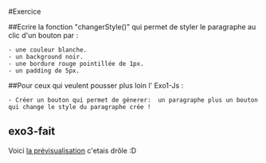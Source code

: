 #Exercice

##Ecrire la fonction "changerStyle()" qui permet de styler le paragraphe au clic d'un bouton par :

    - une couleur blanche.
    - un background noir.
    - une bordure rouge pointillée de 1px.
    - un padding de 5px.

##Pour ceux qui veulent pousser plus loin l' Exo1-Js : 

	- Créer un bouton qui permet de génerer:  un paragraphe plus un bouton qui change le style du paragraphe crée !
	

## exo3-fait
Voici [la prévisualisation](https://htmlpreview.github.io/?https://github.com/psykoterro/exo3-fait/blob/master/index.html) c'etais drôle :D
